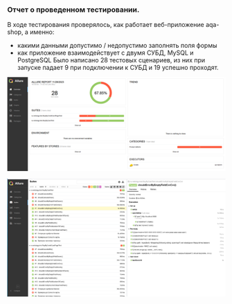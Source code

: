 ### Отчет о проведенном тестировании.

В ходе тестирования проверялось, как работает веб-приложение aqa-shop, а именно:

- какими данными допустимо / недопустимо заполнять поля формы
- как приложение взаимодействует с двумя СУБД, MySQL и PostgreSQL
Было написано 28 тестовых сценариев, из них при запуске падает 9 при подключении к СУБД и 19 успешно проходят.

![image.png](image.png)

![img1.png](img1.png)




